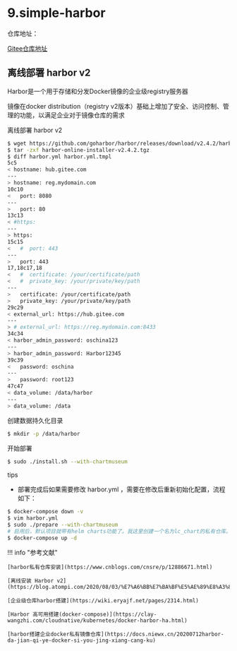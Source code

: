 # 9.simple-harbor

仓库地址：

[Gitee仓库地址](https://gitee.com/autom-studio/simple-harbor)




##  离线部署 harbor v2


Harbor是一个用于存储和分发Docker镜像的企业级registry服务器

镜像在docker distribution（registry v2版本）基础上增加了安全、访问控制、管理的功能，以满足企业对于镜像仓库的需求


离线部署 harbor v2

```sh
$ wget https://github.com/goharbor/harbor/releases/download/v2.4.2/harbor-online-installer-v2.4.2.tgz
$ tar -zxf harbor-online-installer-v2.4.2.tgz
$ diff harbor.yml harbor.yml.tmpl
5c5
< hostname: hub.gitee.com
---
> hostname: reg.mydomain.com
10c10
<   port: 8080
---
>   port: 80
13c13
< #https:
---
> https:
15c15
<   #  port: 443
---
>   port: 443
17,18c17,18
<   #  certificate: /your/certificate/path
<   #  private_key: /your/private/key/path
---
>   certificate: /your/certificate/path
>   private_key: /your/private/key/path
29c29
< external_url: https://hub.gitee.com
---
> # external_url: https://reg.mydomain.com:8433
34c34
< harbor_admin_password: oschina123
---
> harbor_admin_password: Harbor12345
39c39
<   password: oschina
---
>   password: root123
47c47
< data_volume: /data/harbor
---
> data_volume: /data
```


创建数据持久化目录
```sh
$ mkdir -p /data/harbor
```

开始部署
```sh
$ sudo ./install.sh --with-chartmuseum
```




tips

- 部署完成后如果需要修改 harbor.yml ，需要在修改后重新初始化配置，流程如下：

```sh
$ docker-compose down -v
$ vim harbor.yml
$ sudo ./prepare --with-chartmuseum
# 启用后，默认项目就带有helm charts功能了。我这里创建一个名为lc_chart的私有仓库。
$ docker-compose up -d
```









!!! info "参考文献"

    [harbor私有仓库安装](https://www.cnblogs.com/cnsre/p/12886671.html)

    [离线安装 Harbor v2](https://blog.atompi.com/2020/08/03/%E7%A6%BB%E7%BA%BF%E5%AE%89%E8%A3%85%20Harbor%20v2/)

    [企业级仓库harbor搭建](https://wiki.eryajf.net/pages/2314.html)
    
    [Harbor 高可用搭建(docker-compose)](https://clay-wangzhi.com/cloudnative/kubernetes/docker-harbor-ha.html)

    [harbor搭建企业docker私有镜像仓库](https://docs.niewx.cn/20200712harbor-da-jian-qi-ye-docker-si-you-jing-xiang-cang-ku)